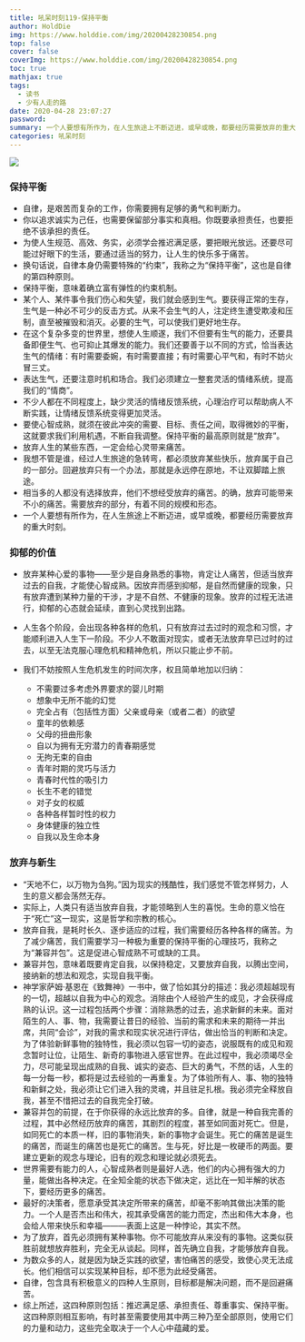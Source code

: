 ```yaml
---
title: 吼呆时刻119-保持平衡
author: HoldDie
img: https://www.holddie.com/img/20200428230854.png
top: false
cover: false
coverImg: https://www.holddie.com/img/20200428230854.png
toc: true
mathjax: true
tags:
  - 读书
  - 少有人走的路
date: 2020-04-28 23:07:27
password:
summary: 一个人要想有所作为，在人生旅途上不断迈进，或早或晚，都要经历需要放弃的重大时刻。
categories: 吼呆时刻
---
```


![](https://www.holddie.com/img/20200428230854.png)

### 保持平衡

- 自律，是艰苦而复杂的工作，你需要拥有足够的勇气和判断力。
- 你以追求诚实为己任，也需要保留部分事实和真相。你既要承担责任，也要拒绝不该承担的责任。
- 为使人生规范、高效、务实，必须学会推迟满足感，要把眼光放远。还要尽可能过好眼下的生活，要通过适当的努力，让人生的快乐多于痛苦。
- 换句话说，自律本身仍需要特殊的“约束”，我称之为“保持平衡”，这也是自律的第四种原则。
- 保持平衡，意味着确立富有弹性的约束机制。
- 某个人、某件事令我们伤心和失望，我们就会感到生气。要获得正常的生存，生气是一种必不可少的反击方式。从来不会生气的人，注定终生遭受欺凌和压制，直至被摧毁和消灭。必要的生气，可以使我们更好地生存。
- 在这个复杂多变的世界里，想使人生顺遂，我们不但要有生气的能力，还要具备即便生气、也可抑止其爆发的能力。我们还要善于以不同的方式，恰当表达生气的情绪：有时需要委婉，有时需要直接；有时需要心平气和，有时不妨火冒三丈。
- 表达生气，还要注意时机和场合。我们必须建立一整套灵活的情绪系统，提高我们的“情商”。
- 不少人都在不同程度上，缺少灵活的情绪反馈系统，心理治疗可以帮助病人不断实践，让情绪反馈系统变得更加灵活。
- 要使心智成熟，就须在彼此冲突的需要、目标、责任之间，取得微妙的平衡，这就要求我们利用机遇，不断自我调整。保持平衡的最高原则就是“放弃”。
- 放弃人生的某些东西，一定会给心灵带来痛苦。
- 我想不管是谁，经过人生旅途的急转弯，都必须放弃某些快乐，放弃属于自己的一部分。回避放弃只有一个办法，那就是永远停在原地，不让双脚踏上旅途。
- 相当多的人都没有选择放弃，他们不想经受放弃的痛苦。的确，放弃可能带来不小的痛苦。需要放弃的部分，有着不同的规模和形态。
- 一个人要想有所作为，在人生旅途上不断迈进，或早或晚，都要经历需要放弃的重大时刻。

### 抑郁的价值

- 放弃某种心爱的事物——至少是自身熟悉的事物，肯定让人痛苦，但适当放弃过去的自我，才能使心智成熟。因放弃而感到抑郁，是自然而健康的现象，只有放弃遭到某种力量的干涉，才是不自然、不健康的现象。放弃的过程无法进行，抑郁的心态就会延续，直到心灵找到出路。
- 人生各个阶段，会出现各种各样的危机，只有放弃过去过时的观念和习惯，才能顺利进入人生下一阶段。不少人不敢面对现实，或者无法放弃早已过时的过去，以至无法克服心理危机和精神危机，所以只能止步不前。
- 我们不妨按照人生危机发生的时间次序，权且简单地加以归纳：

  - 不需要过多考虑外界要求的婴儿时期
  - 想象中无所不能的幻觉
  - 完全占有（包括性方面）父亲或母亲（或者二者）的欲望
  - 童年的依赖感
  - 父母的扭曲形象
  - 自以为拥有无穷潜力的青春期感觉
  - 无拘无束的自由
  - 青年时期的灵巧与活力
  - 青春时代性的吸引力
  - 长生不老的错觉
  - 对子女的权威
  - 各种各样暂时性的权力
  - 身体健康的独立性
  - 自我以及生命本身

### 放弃与新生

- “天地不仁，以万物为刍狗。”因为现实的残酷性，我们感觉不管怎样努力，人生的意义都会荡然无存。
- 实际上，人类只有适当放弃自我，才能领略到人生的喜悦。生命的意义恰在于“死亡”这一现实，这是哲学和宗教的核心。
- 放弃自我，是耗时长久、逐步适应的过程，我们需要经历各种各样的痛苦。为了减少痛苦，我们需要学习一种极为重要的保持平衡的心理技巧，我称之为“兼容并包”。这是促进心智成熟不可或缺的工具。
- 兼容并包，意味着既要肯定自我，以保持稳定，又要放弃自我，以腾出空间，接纳新的想法和观念，实现自我平衡。
- 神学家萨姆·基恩在《致舞神》一书中，做了恰如其分的描述：我必须超越现有的一切，超越以自我为中心的观念。消除由个人经验产生的成见，才会获得成熟的认识。这一过程包括两个步骤：消除熟悉的过去，追求新鲜的未来。面对陌生的人、事、物，我需要让昔日的经验、当前的需求和未来的期待一并出席，共同“会诊”，对我的需求和现实状况进行评估，做出恰当的判断和决定。为了体验新鲜事物的独特性，我必须以包容一切的姿态，说服既有的成见和观念暂时让位，让陌生、新奇的事物进入感官世界。在此过程中，我必须竭尽全力，尽可能呈现出成熟的自我、诚实的姿态、巨大的勇气，不然的话，人生的每一分每一秒，都将是过去经验的一再重复。为了体验所有人、事、物的独特和新鲜之处，我必须让它们进入我的灵魂，并且驻足扎根。我必须完全释放自我，甚至不惜把过去的自我完全打破。
- 兼容并包的前提，在于你获得的永远比放弃的多。自律，就是一种自我完善的过程，其中必然经历放弃的痛苦，其剧烈的程度，甚至如同面对死亡。但是，如同死亡的本质一样，旧的事物消失，新的事物才会诞生。死亡的痛苦是诞生的痛苦，而诞生的痛苦也是死亡的痛苦。生与死，好比是一枚硬币的两面。要建立更新的观念与理论，旧有的观念和理论就必须死去。
- 世界需要有能力的人，心智成熟者则是最好人选，他们的内心拥有强大的力量，能做出各种决定。在全知全能的状态下做决定，远比在一知半解的状态下，要经历更多的痛苦。
- 最好的决策者，愿意承受其决定所带来的痛苦，却毫不影响其做出决策的能力。一个人是否杰出和伟大，视其承受痛苦的能力而定，杰出和伟大本身，也会给人带来快乐和幸福———表面上这是一种悖论，其实不然。
- 为了放弃，首先必须拥有某种事物。你不可能放弃从来没有的事物。这类似获胜前就想放弃胜利，完全无从谈起。同样，首先确立自我，才能够放弃自我。
- 为数众多的人，就是因为缺乏实践的欲望，害怕痛苦的感受，致使心灵无法成长。他们相信可以实现某种目标，却不愿为此经受痛苦。
- 自律，包含具有积极意义的四种人生原则，目标都是解决问题，而不是回避痛苦。
- 综上所述，这四种原则包括：推迟满足感、承担责任、尊重事实、保持平衡。这四种原则相互影响，有时甚至需要使用其中两三种乃至全部原则，使用它们的力量和动力，这些完全取决于一个人心中蕴藏的爱。

